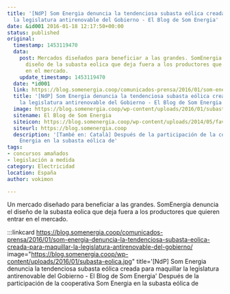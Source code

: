 ```yaml
---
title: '[NdP] Som Energia denuncia la tendenciosa subasta eólica creada para maquillar
  la legislatura antirenovable del Gobierno - El Blog de Som Energia'
date: &id001 2016-01-18 12:17:50+00:00
status: published
original:
  timestamp: 1453119470
  data:
    post: Mercados diseñados para beneficiar a las grandes. SomEnergia denuncia el
      diseño de la subasta eolica que deja fuera a los productores que quieren entrar
      en el mercado.
    update_timestamp: 1453119470
  date: *id001
  link: https://blog.somenergia.coop/comunicados-prensa/2016/01/som-energia-denuncia-la-tendenciosa-subasta-eolica-creada-para-maquillar-la-legislatura-antirenovable-del-gobierno/
  title: '[NdP] Som Energia denuncia la tendenciosa subasta eólica creada para maquillar
    la legislatura antirenovable del Gobierno - El Blog de Som Energia'
  image: https://blog.somenergia.coop/wp-content/uploads/2016/01/subasta-eolica.jpg
  sitename: El Blog de Som Energia
  siteicon: https://blog.somenergia.coop/wp-content/uploads/2014/05/favicon.png
  siteurl: https://blog.somenergia.coop
  description: '[També en: Català] Después de la participación de la cooperativa Som
    Energia en la subasta eólica de'
tags:
- concursos amañados
- legislación a medida
category: Electricidad
location: España
author: vokimon

---
```

Un mercado diseñado para beneficiar a las grandes.
SomEnergia denuncia el diseño de la subasta eolica que deja fuera a los productores que quieren entrar en el mercado.

:::linkcard https://blog.somenergia.coop/comunicados-prensa/2016/01/som-energia-denuncia-la-tendenciosa-subasta-eolica-creada-para-maquillar-la-legislatura-antirenovable-del-gobierno/ image="https://blog.somenergia.coop/wp-content/uploads/2016/01/subasta-eolica.jpg" title='[NdP] Som Energia denuncia la tendenciosa subasta eólica creada para maquillar la legislatura antirenovable del Gobierno - El Blog de Som Energia'
    Después de la participación de la cooperativa Som Energia en la subasta eólica de

